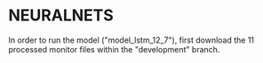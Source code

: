 # NEURALNETS
In order to run the model ("model_lstm_12_7"), first download the 11 processed monitor files within the "development" branch.
